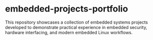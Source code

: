 # embedded-projects-portfolio
This repository showcases a collection of embedded systems projects developed to demonstrate practical experience in embedded security, hardware interfacing, and modern embedded Linux workflows. 
